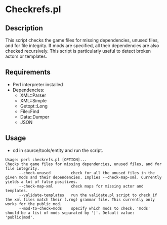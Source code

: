 # Checkrefs.pl

## Description

This script checks the game files for missing dependencies, unused files, and for file integrity. If mods are specified, all their dependencies are also checked recursively. This script is particularly useful to detect broken actors or templates.

## Requirements

- Perl interpreter installed
- Dependencies:
  - XML::Parser
  - XML::Simple
  - Getopt::Long
  - File::Find
  - Data::Dumper
  - JSON

## Usage

- cd in source/tools/entity and run the script.

```
Usage: perl checkrefs.pl [OPTION]...
Checks the game files for missing dependencies, unused files, and for file integrity.
      --check-unused         check for all the unused files in the given mods and their dependencies. Implies --check-map-xml. Currently yields a lot of false positives.
      --check-map-xml        check maps for missing actor and templates.
      --validate-templates   run the validate.pl script to check if the xml files match their (.rng) grammar file. This currently only works for the public mod.
      --mod-to-check=mods    specify which mods to check. 'mods' should be a list of mods separated by '|'. Default value: 'public|mod'.
```
